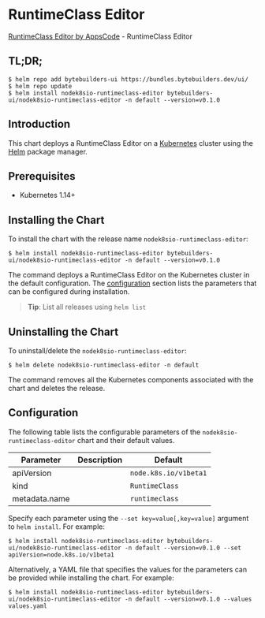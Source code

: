 # RuntimeClass Editor

[RuntimeClass Editor by AppsCode](https://byte.builders) - RuntimeClass Editor

## TL;DR;

```console
$ helm repo add bytebuilders-ui https://bundles.bytebuilders.dev/ui/
$ helm repo update
$ helm install nodek8sio-runtimeclass-editor bytebuilders-ui/nodek8sio-runtimeclass-editor -n default --version=v0.1.0
```

## Introduction

This chart deploys a RuntimeClass Editor on a [Kubernetes](http://kubernetes.io) cluster using the [Helm](https://helm.sh) package manager.

## Prerequisites

- Kubernetes 1.14+

## Installing the Chart

To install the chart with the release name `nodek8sio-runtimeclass-editor`:

```console
$ helm install nodek8sio-runtimeclass-editor bytebuilders-ui/nodek8sio-runtimeclass-editor -n default --version=v0.1.0
```

The command deploys a RuntimeClass Editor on the Kubernetes cluster in the default configuration. The [configuration](#configuration) section lists the parameters that can be configured during installation.

> **Tip**: List all releases using `helm list`

## Uninstalling the Chart

To uninstall/delete the `nodek8sio-runtimeclass-editor`:

```console
$ helm delete nodek8sio-runtimeclass-editor -n default
```

The command removes all the Kubernetes components associated with the chart and deletes the release.

## Configuration

The following table lists the configurable parameters of the `nodek8sio-runtimeclass-editor` chart and their default values.

|   Parameter   | Description |        Default        |
|---------------|-------------|-----------------------|
| apiVersion    |             | `node.k8s.io/v1beta1` |
| kind          |             | `RuntimeClass`        |
| metadata.name |             | `runtimeclass`        |


Specify each parameter using the `--set key=value[,key=value]` argument to `helm install`. For example:

```console
$ helm install nodek8sio-runtimeclass-editor bytebuilders-ui/nodek8sio-runtimeclass-editor -n default --version=v0.1.0 --set apiVersion=node.k8s.io/v1beta1
```

Alternatively, a YAML file that specifies the values for the parameters can be provided while
installing the chart. For example:

```console
$ helm install nodek8sio-runtimeclass-editor bytebuilders-ui/nodek8sio-runtimeclass-editor -n default --version=v0.1.0 --values values.yaml
```
